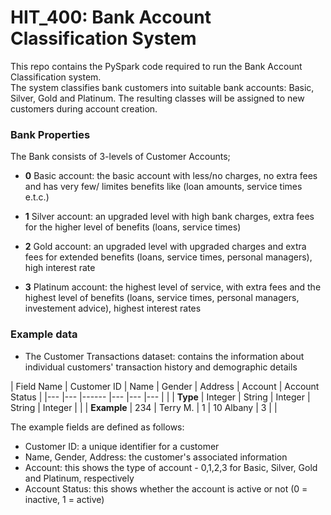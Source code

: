 # HIT_400: Bank Account Classification System

This repo contains the PySpark code required to run the Bank Account Classification system.  
The system classifies bank customers into suitable bank accounts: Basic, Silver, Gold and Platinum. The resulting classes will be assigned to new customers during account creation.

### Bank Properties

The Bank consists of 3-levels of Customer Accounts;

- **0** Basic account: the basic account with less/no charges, no extra fees and has very few/ limites benefits like (loan amounts, service times e.t.c.)

- **1** Silver account: an upgraded level with high bank charges, extra fees for the higher level of benefits (loans, service times)

- **2** Gold account: an upgraded level  with upgraded charges and extra fees for extended benefits (loans, service times, personal managers), high interest rate

- **3** Platinum account: the highest level of service, with extra fees and the highest level of benefits (loans, service times, personal managers, investement advice), highest interest rates


### Example data
- The Customer Transactions dataset: contains the information about individual customers' transaction history and demographic details

| Field Name 	| Customer ID 	| Name   	| Gender   	| Address	| Account  	| Account Status	|
|---		|---		|------		|---		|---		|---		|			|
| **Type**  	|    Integer   	|     String   	|    Integer  	|     String   	|    Integer   	|			|
| **Example**  	|       234   	|    Terry M. 	|       1	|  10 Albany   	| 	3   	|			|  


The example fields are defined as follows:  

- Customer ID: a unique identifier for a customer
- Name, Gender, Address: the customer's associated information
- Account: this shows the type of account  - 0,1,2,3 for Basic, Silver, Gold and Platinum, respectively
- Account Status: this shows whether the account is active or not (0 = inactive, 1 = active)


